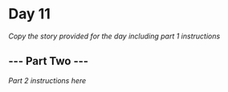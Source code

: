# Day 11 <Insert Title Here> #
_Copy the story provided for the day including part 1 instructions_

## --- Part Two --- ##
_Part 2 instructions here_